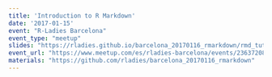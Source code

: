 ```yaml
---
title: 'Introduction to R Markdown'
date: '2017-01-15'
event: "R-Ladies Barcelona"
event_type: "meetup"
slides: "https://rladies.github.io/barcelona_20170116_rmarkdown/rmd_tutorial#/"
event_url: "https://www.meetup.com/es/rladies-barcelona/events/236372088/"
materials: "https://github.com/rladies/barcelona_20170116_rmarkdown"
---
```

